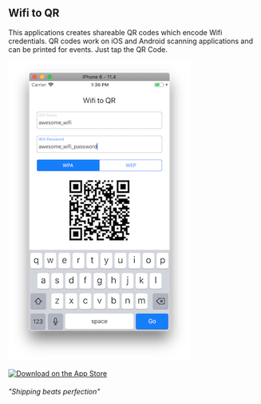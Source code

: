 ## Wifi to QR

This applications creates shareable QR codes which encode Wifi credentials. QR codes work on iOS and Android scanning applications and can be printed for events. Just tap the QR Code.  


![Main Screen](https://github.com/eugenpirogoff/Wifi-to-QR/blob/master/AssetSource/Screenshot.png?raw=true)

[![Download on the App Store](https://linkmaker.itunes.apple.com/assets/shared/badges/en-us/appstore-lrg.svg)](https://itunes.apple.com/us/app/wifi-to-qr/id1389058201?mt=8)


###### "Shipping beats perfection"
